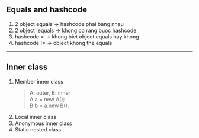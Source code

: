 ## Equals and hashcode
1. 2 object equals -> hashcode phai bang nhau
2. 2 object !equals -> khong co rang buoc hashcode
3. hashcode = -> khong biet object equals hay khong
4. hashcode != -> object khong the equals
***
## Inner class
1. Member inner class
   > A: outer, B: inner  
        A a = new A();  
        B b = a.new B();
2. Local inner class
3. Anonymous inner class
4. Static nested class
